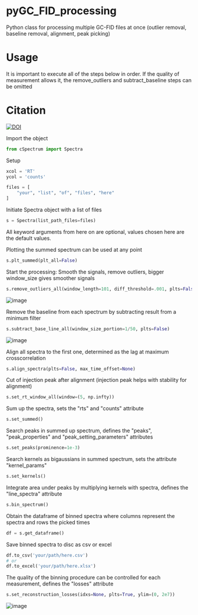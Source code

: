 # pyGC_FID_processing
Python class for processing multiple GC-FID files at once (outlier removal, baseline removal, alignment, peak picking)

# Usage
It is important to execute all of the steps below in order. If the quality of measurement allows it, the remove_outliers and subtract_baseline steps can be omitted

# Citation

[![DOI](https://zenodo.org/badge/758034436.svg)](https://doi.org/10.5281/zenodo.13961282)

Import the object
```python
from cSpectrum import Spectra
```
Setup
```python
xcol = 'RT'
ycol = 'counts'

files = [
    "your", "list", "of", "files", "here"
]
```

Initiate Spectra object with a list of files 
```python
s = Spectra(list_path_files=files)
```
All keyword arguments from here on are optional, values chosen here are the default values.

Plotting the summed spectrum can be used at any point
```python
s.plt_summed(plt_all=False)
```
Start the processing:
Smooth the signals, remove outliers, bigger window_size gives smoother signals
```python
s.remove_outliers_all(window_length=101, diff_threshold=.001, plts=False)
```

![image](https://github.com/yaza11/pyGC_FID_processing/assets/116643078/e486aeed-496a-40e4-b36c-1608a9c37a58)

Remove the baseline from each spectrum by subtracting result from a minimum filter
```python
s.subtract_base_line_all(window_size_portion=1/50, plts=False)
```
![image](https://github.com/yaza11/pyGC_FID_processing/assets/116643078/3ebf2e45-0251-4b18-9347-4f831ed9eed1)

Align all spectra to the first one, determined as the lag at maximum crosscorrelation
```python
s.align_spectra(plts=False, max_time_offset=None)
```
Cut of injection peak after alignment (injection peak helps with stability for alignment)
```python
s.set_rt_window_all(window=(5, np.infty))
```


Sum up the spectra, sets the "rts" and "counts" attribute
```python
s.set_summed()
```
Search peaks in summed up spectrum, defines the "peaks", "peak_properties" and "peak_setting_parameters" attributes
```python
s.set_peaks(prominence=1e-3)
```
Search kernels as bigaussians in summed spectrum, sets the attribute "kernel_params"
```python
s.set_kernels()
```
Integrate area under peaks by multiplying kernels with spectra, defines the "line_spectra" attribute
```python
s.bin_spectrum()
```
Obtain the dataframe of binned spectra where columns represent the spectra and rows the picked times
```python
df = s.get_dataframe()
```
Save binned spectra to disc as csv or excel
```python
df.to_csv('your/path/here.csv')
# or
df.to_excel('your/path/here.xlsx')
```
The quality of the binning procedure can be controlled for each measurement, defines the "losses" attribute
```python
s.set_reconstruction_losses(idxs=None, plts=True, ylim=(0, 2e7))
```
![image](https://github.com/yaza11/pyGC_FID_processing/assets/116643078/21f9de93-1008-4f3f-92af-afdb00edd946)

